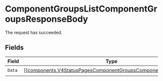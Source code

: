 # ComponentGroupsListComponentGroupsResponseBody

The request has succeeded.


## Fields

| Field                                                                                                                                            | Type                                                                                                                                             | Required                                                                                                                                         | Description                                                                                                                                      |
| ------------------------------------------------------------------------------------------------------------------------------------------------ | ------------------------------------------------------------------------------------------------------------------------------------------------ | ------------------------------------------------------------------------------------------------------------------------------------------------ | ------------------------------------------------------------------------------------------------------------------------------------------------ |
| `Data`                                                                                                                                           | [][components.V4StatusPagesComponentGroupsComponentGroupResponse](../../models/components/v4statuspagescomponentgroupscomponentgroupresponse.md) | :heavy_check_mark:                                                                                                                               | N/A                                                                                                                                              |